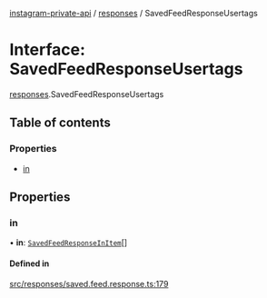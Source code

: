 [instagram-private-api](../../README.md) / [responses](../../modules/responses.md) / SavedFeedResponseUsertags

# Interface: SavedFeedResponseUsertags

[responses](../../modules/responses.md).SavedFeedResponseUsertags

## Table of contents

### Properties

- [in](SavedFeedResponseUsertags.md#in)

## Properties

### in

• **in**: [`SavedFeedResponseInItem`](SavedFeedResponseInItem.md)[]

#### Defined in

[src/responses/saved.feed.response.ts:179](https://github.com/Nerixyz/instagram-private-api/blob/b3351b9/src/responses/saved.feed.response.ts#L179)
